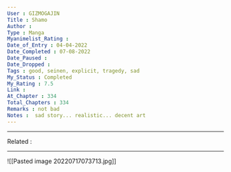 ```yaml
---
User : GIZMOGAJIN
Title : Shamo
Author : 
Type : Manga
Myanimelist_Rating : 
Date_of_Entry : 04-04-2022 
Date_Completed : 07-08-2022
Date_Paused : 
Date_Dropped : 
Tags : good, seinen, explicit, tragedy, sad
My_Status : Completed 
My_Rating : 7.5
Link : 
At_Chapter : 334
Total_Chapters : 334
Remarks : not bad
Notes :  sad story... realistic... decent art
---
```

---
Related : 

---
![[Pasted image 20220717073713.jpg]]
